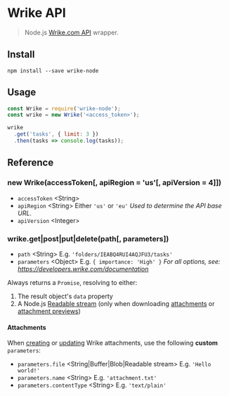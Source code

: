 # Wrike API

> Node.js [Wrike.com API](https://developers.wrike.com/documentation) wrapper.

## Install

```shell
npm install --save wrike-node
```

## Usage

```js
const Wrike = require('wrike-node');
const wrike = new Wrike('<access_token>');

wrike
  .get('tasks', { limit: 3 })
  .then(tasks => console.log(tasks));
```

## Reference

### new Wrike(accessToken[, apiRegion = 'us'[, apiVersion = 4]])

* `accessToken` &lt;String&gt;
* `apiRegion` &lt;String&gt; Either `'us'` or `'eu'` *Used to determine the API base URL.*
* `apiVersion` &lt;Integer&gt;

### wrike.get|post|put|delete(path[, parameters])

* `path` &lt;String&gt; E.g. `'folders/IEABQ4RUI4AQJFU3/tasks'`
* `parameters` &lt;Object&gt; E.g. `{ importance: 'High' }` *For all options, see: https://developers.wrike.com/documentation*

Always returns a `Promise`, resolving to either:

1. The result object's `data` <Array> property
2. A Node.js [Readable stream](https://nodejs.org/api/stream.html#stream_readable_streams) (only when downloading [attachments](https://developers.wrike.com/documentation/api/methods/download-wrike-attachment) or [attachment previews](https://developers.wrike.com/documentation/api/methods/download-attachment-preview))

#### Attachments

When [creating](https://developers.wrike.com/documentation/api/methods/create-wrike-attachment) or [updating](https://developers.wrike.com/documentation/api/methods/update-attachment) Wrike attachments, use the following **custom** `parameters`:

* `parameters.file` &lt;String|Buffer|Blob|Readable stream&gt; E.g. `'Hello world!'`
* `parameters.name` &lt;String&gt; E.g. `'attachment.txt'`
* `parameters.contentType` &lt;String&gt; E.g. `'text/plain'`

